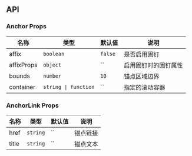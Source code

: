 ## API

### Anchor Props

| 名称       | 类型                 | 默认值  | 说明                 |
| ---------- | -------------------- | ------- | -------------------- |
| affix      | `boolean`            | `false` | 是否启用固钉         |
| affixProps | `object`             | ``      | 启用固钉时的固钉属性 |
| bounds     | `number`             | `10`    | 锚点区域边界         |
| container  | `string \| function` | ``      | 指定的滚动容器       |

### AnchorLink Props

| 名称  | 类型     | 默认值 | 说明     |
| ----- | -------- | ------ | -------- |
| href  | `string` | ``     | 锚点链接 |
| title | `string` | ``     | 锚点文本 |